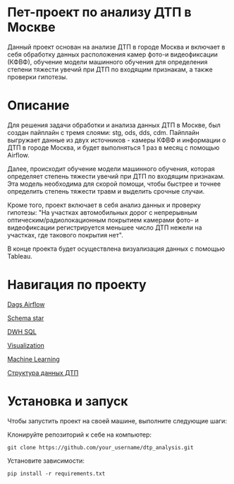 # Пет-проект по анализу ДТП в Москве

Данный проект основан на анализе ДТП в городе Москва и включает в себя обработку данных расположения камер фото-и видеофиксации (КФВФ), обучение модели машинного обучения для определения степени тяжести увечий при ДТП по входящим признакам, а также проверки гипотезы.

# Описание

Для решения задачи обработки и анализа данных ДТП в Москве, был создан пайплайн с тремя слоями: stg, ods, dds, cdm. Пайплайн выгружает данные из двух источников - камеры КФВФ и информации о ДТП в городе Москва, и будет выполняться 1 раз в месяц с помощью Airflow.

Далее, происходит обучение модели машинного обучения, которая определяет степень тяжести увечий при ДТП по входящим признакам. Эта модель необходима для скорой помощи, чтобы быстрее и точнее определить степень тяжести травм и выделить срочные случаи.

Кроме того, проект включает в себя анализ данных и проверку гипотезы: "На участках автомобильных дорог с непрерывным оптическим/радиолокационным покрытием камерами фото- и видеофиксации регистрируется меньшее число ДТП нежели на участках, где такового покрытия нет".

В конце проекта будет осуществлена визуализация данных с помощью Tableau.

# Навигация по проекту

[Dags Airflow](https://github.com/slava87VS/Project_Moscow_DTP/tree/main/finish/dags)

[Schema star](https://github.com/slava87VS/Project_Moscow_DTP/blob/main/finish/schema_database/shema_star.png)

[DWH SQL](https://github.com/slava87VS/Project_Moscow_DTP/blob/main/finish/sql/create_star.sql)

[Visualization](https://github.com/slava87VS/Project_Moscow_DTP/blob/main/finish/visualization/visualization.md)

[Machine Learning](https://github.com/slava87VS/Project_Moscow_DTP/blob/main/finish/ml/ml.ipynb)

[Структура данных ДТП](https://github.com/slava87VS/Project_Moscow_DTP/blob/main/finish/struktura_data_DTP.py)


# Установка и запуск

Чтобы запустить проект на своей машине, выполните следующие шаги:

Клонируйте репозиторий к себе на компьютер:
```
git clone https://github.com/your_username/dtp_analysis.git
```
Установите зависимости:
```
pip install -r requirements.txt
```

